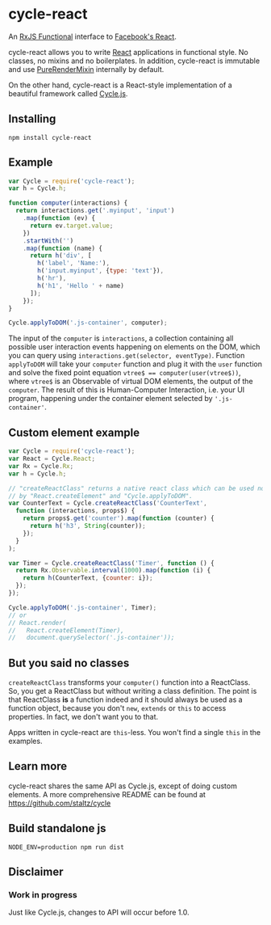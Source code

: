# cycle-react

An [RxJS Functional](https://github.com/Reactive-Extensions/RxJS) interface
to [Facebook's React](http://facebook.github.io/react/).

cycle-react allows you to write [React](https://github.com/facebook/react)
applications in functional style.
No classes, no mixins and no boilerplates. In addition,
cycle-react is immutable and use
[PureRenderMixin](https://facebook.github.io/react/docs/pure-render-mixin.html)
internally by default.

On the other hand, cycle-react is a React-style implementation of a beautiful
framework called [Cycle.js](https://github.com/staltz/cycle).

## Installing

```
npm install cycle-react
```

## Example

```js
var Cycle = require('cycle-react');
var h = Cycle.h;

function computer(interactions) {
  return interactions.get('.myinput', 'input')
    .map(function (ev) {
      return ev.target.value;
    })
    .startWith('')
    .map(function (name) {
      return h('div', [
        h('label', 'Name:'),
        h('input.myinput', {type: 'text'}),
        h('hr'),
        h('h1', 'Hello ' + name)
      ]);
    });
}

Cycle.applyToDOM('.js-container', computer);
```

The input of the `computer` is `interactions`, a collection containing all possible
user interaction events happening on elements on the DOM, which you can query using `interactions.get(selector, eventType)`. Function `applyToDOM` will take your `computer` function and plug it with the `user` function and solve the fixed point equation `vtree$ == computer(user(vtree$))`, where `vtree$` is an Observable of virtual DOM elements, the output of the `computer`. The result of this is Human-Computer Interaction, i.e. your UI program, happening under the container element selected by `'.js-container'`.

## Custom element example

```js
var Cycle = require('cycle-react');
var React = Cycle.React;
var Rx = Cycle.Rx;
var h = Cycle.h;

// "createReactClass" returns a native react class which can be used normally
// by "React.createElement" and "Cycle.applyToDOM".
var CounterText = Cycle.createReactClass('CounterText',
  function (interactions, props$) {
    return props$.get('counter').map(function (counter) {
      return h('h3', String(counter));
    });
  }
);

var Timer = Cycle.createReactClass('Timer', function () {
  return Rx.Observable.interval(1000).map(function (i) {
    return h(CounterText, {counter: i});
  });
});

Cycle.applyToDOM('.js-container', Timer);
// or
// React.render(
//   React.createElement(Timer),
//   document.querySelector('.js-container'));
```

## But you said no classes

`createReactClass` transforms your `computer()` function into a ReactClass. So,
you get a ReactClass but without writing a class definition. The point is that
ReactClass **is** a function indeed and it should always be used as a
function object, because you don't `new`, `extends` or `this` to access
properties. In fact, we don't want you to that.

Apps written in cycle-react are `this`-less. You won't find a single `this`
in the examples.

## Learn more

cycle-react shares the same API as Cycle.js, except of doing custom elements.
A more comprehensive README can be found at
https://github.com/staltz/cycle

## Build standalone js

```
NODE_ENV=production npm run dist
```

## Disclaimer

### Work in progress

Just like Cycle.js, changes to API will occur before 1.0.
